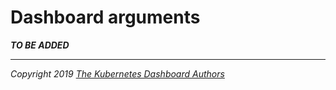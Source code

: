 # Dashboard arguments

___TO BE ADDED___

----
_Copyright 2019 [The Kubernetes Dashboard Authors](https://github.com/kubernetes/dashboard/graphs/contributors)_
